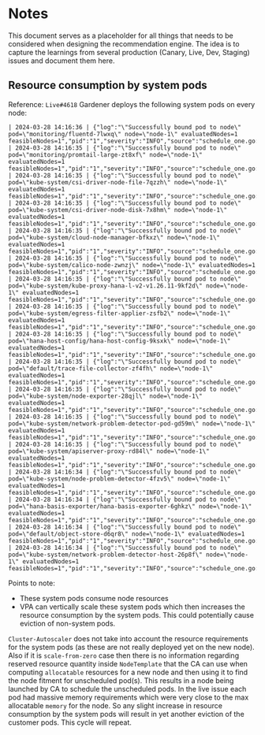 # Notes

This document serves as a placeholder for all things that needs to be considered when designing the recommendation engine.
The idea is to capture the learnings from several production (Canary, Live, Dev, Staging) issues and document them here.


## Resource consumption by system pods
Reference: `Live#4618`
Gardener deploys the following system pods on every node:
```
| 2024-03-28 14:16:36 | {"log":"\"Successfully bound pod to node\" pod=\"monitoring/fluentd-7lwxq\" node=\"node-1\" evaluatedNodes=1 feasibleNodes=1","pid":"1","severity":"INFO","source":"schedule_one.go:252"}
| 2024-03-28 14:16:35 | {"log":"\"Successfully bound pod to node\" pod=\"monitoring/promtail-large-zt8xf\" node=\"node-1\" evaluatedNodes=1 feasibleNodes=1","pid":"1","severity":"INFO","source":"schedule_one.go:252"}
| 2024-03-28 14:16:35 | {"log":"\"Successfully bound pod to node\" pod=\"kube-system/csi-driver-node-file-7qzzh\" node=\"node-1\" evaluatedNodes=1 feasibleNodes=1","pid":"1","severity":"INFO","source":"schedule_one.go:252"}
| 2024-03-28 14:16:35 | {"log":"\"Successfully bound pod to node\" pod=\"kube-system/csi-driver-node-disk-7x8hm\" node=\"node-1\" evaluatedNodes=1 feasibleNodes=1","pid":"1","severity":"INFO","source":"schedule_one.go:252"}
| 2024-03-28 14:16:35 | {"log":"\"Successfully bound pod to node\" pod=\"kube-system/cloud-node-manager-bfkxz\" node=\"node-1\" evaluatedNodes=1 feasibleNodes=1","pid":"1","severity":"INFO","source":"schedule_one.go:252"}
| 2024-03-28 14:16:35 | {"log":"\"Successfully bound pod to node\" pod=\"kube-system/calico-node-zwnzj\" node=\"node-1\" evaluatedNodes=1 feasibleNodes=1","pid":"1","severity":"INFO","source":"schedule_one.go:252"}
| 2024-03-28 14:16:35 | {"log":"\"Successfully bound pod to node\" pod=\"kube-system/kube-proxy-hana-l-v2-v1.26.11-9kf2d\" node=\"node-1\" evaluatedNodes=1 feasibleNodes=1","pid":"1","severity":"INFO","source":"schedule_one.go:252"}
| 2024-03-28 14:16:35 | {"log":"\"Successfully bound pod to node\" pod=\"kube-system/egress-filter-applier-zsfb2\" node=\"node-1\" evaluatedNodes=1 feasibleNodes=1","pid":"1","severity":"INFO","source":"schedule_one.go:252"}
| 2024-03-28 14:16:35 | {"log":"\"Successfully bound pod to node\" pod=\"hana-host-config/hana-host-config-9ksxk\" node=\"node-1\" evaluatedNodes=1 feasibleNodes=1","pid":"1","severity":"INFO","source":"schedule_one.go:252"}
| 2024-03-28 14:16:35 | {"log":"\"Successfully bound pod to node\" pod=\"default/trace-file-collector-zf4fh\" node=\"node-1\" evaluatedNodes=1 feasibleNodes=1","pid":"1","severity":"INFO","source":"schedule_one.go:252"}
| 2024-03-28 14:16:35 | {"log":"\"Successfully bound pod to node\" pod=\"kube-system/node-exporter-28qjl\" node=\"node-1\" evaluatedNodes=1 feasibleNodes=1","pid":"1","severity":"INFO","source":"schedule_one.go:252"}
| 2024-03-28 14:16:35 | {"log":"\"Successfully bound pod to node\" pod=\"kube-system/network-problem-detector-pod-gd59m\" node=\"node-1\" evaluatedNodes=1 feasibleNodes=1","pid":"1","severity":"INFO","source":"schedule_one.go:252"}
| 2024-03-28 14:16:35 | {"log":"\"Successfully bound pod to node\" pod=\"kube-system/apiserver-proxy-rd84l\" node=\"node-1\" evaluatedNodes=1 feasibleNodes=1","pid":"1","severity":"INFO","source":"schedule_one.go:252"}
| 2024-03-28 14:16:34 | {"log":"\"Successfully bound pod to node\" pod=\"kube-system/node-problem-detector-4fzv5\" node=\"node-1\" evaluatedNodes=1 feasibleNodes=1","pid":"1","severity":"INFO","source":"schedule_one.go:252"}
| 2024-03-28 14:16:34 | {"log":"\"Successfully bound pod to node\" pod=\"hana-basis-exporter/hana-basis-exporter-6ghkz\" node=\"node-1\" evaluatedNodes=1 feasibleNodes=1","pid":"1","severity":"INFO","source":"schedule_one.go:252"}
| 2024-03-28 14:16:34 | {"log":"\"Successfully bound pod to node\" pod=\"default/object-store-d6qr8\" node=\"node-1\" evaluatedNodes=1 feasibleNodes=1","pid":"1","severity":"INFO","source":"schedule_one.go:252"}
| 2024-03-28 14:16:34 | {"log":"\"Successfully bound pod to node\" pod=\"kube-system/network-problem-detector-host-26p8f\" node=\"node-1\" evaluatedNodes=1 feasibleNodes=1","pid":"1","severity":"INFO","source":"schedule_one.go:252"}
```
Points to note:
* These system pods consume node resources
* VPA can vertically scale these system pods which then increases the resource consumption by the system pods. This could potentially cause eviction of non-system pods.

`Cluster-Autoscaler` does not take into account the resource requirements for the system pods (as these are not really deployed yet on the new node). Also if it is `scale-from-zero` case then there is no information regarding reserved resource quantity inside `NodeTemplate` that
the CA can use when computing `allocatable` resources for a new node and then using it to find the node fitment for unscheduled pod(s). This results in a node being launched by CA to schedule the unscheduled pods. In the live issue each pod had massive memory requirements which 
were very close to the max allocatable `memory` for the node. So any slight increase in resource consumption by the system pods will result in yet another eviction of the customer pods. This cycle will repeat.

